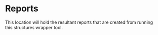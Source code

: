 # Reports

This location will hold the resultant reports that are created from running this structures wrapper tool.
